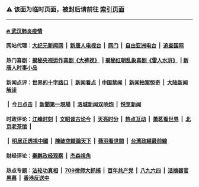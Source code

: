 ### ⚠️ 该面为临时页面，被封后请前往 [索引页面](../link4.md)

---

#### [🔥 武汉肺炎疫情](http://178.128.181.221:10000/videos/corona/)

#### 网站代理：[大纪元新闻网](http://178.128.181.221:10080/gb/) &nbsp;|&nbsp; [新唐人电视台](http://178.128.181.221:8808/gb/) &nbsp;|&nbsp; [网门](http://178.128.181.221:11000/) &nbsp;|&nbsp; [自由亚洲电台](http://178.128.181.221:9800/mandarin/) &nbsp;|&nbsp; [追查国际](http://178.128.181.221:10010/)

#### 热门喜剧：[揭秘央视运作喜剧《大裤衩》](http://178.128.181.221:10000/videos/res/big-shorts/) &nbsp;|&nbsp;[揭秘红朝乱象喜剧《雷人水浒》](http://178.128.181.221:10000/videos/res/OutlawsOfMarsh/) &nbsp;|&nbsp;[新唐人时事小品](http://178.128.181.221:10000/videos/res/comedy/)

#### 新闻点评：[世界的十字路口](http://178.128.181.221/tanghao/) &nbsp;|&nbsp; [新闻看点](http://178.128.181.221/news-insight/) &nbsp;|&nbsp;[中国禁闻](http://178.128.181.221/ntdtv-news/) &nbsp;|&nbsp; [新闻拍案惊奇](http://178.128.181.221/dayu/) &nbsp;|&nbsp; [大陆新闻解读](http://178.128.181.221/ntdtv-comedy/)
####   &nbsp;|&nbsp;  [今日点击](http://178.128.181.221/news-click/)  &nbsp;|&nbsp; [新聞第一現場](http://178.128.181.221/primary-scene/) &nbsp;|&nbsp; [洛城新闻双响炮](http://178.128.181.221/la-news/) &nbsp;|&nbsp; [悦览新闻](http://178.128.181.221/dingyue/)

#### 时政评论：[江峰时刻](http://178.128.181.221/today-in-history/) &nbsp;|&nbsp; [文昭谈古论今](http://178.128.181.221/wenzhao/) &nbsp;|&nbsp; [天亮时分](http://178.128.181.221/tianliang/) &nbsp;|&nbsp; [热点互动](http://178.128.181.221/ntdtv-rdhd/) &nbsp;|&nbsp; [萧茗看世界](http://178.128.181.221/simonegao/) &nbsp;|&nbsp; [北京老茶馆](http://178.128.181.221/teahouse/)  &nbsp;|&nbsp;  
####   &nbsp;|&nbsp;  [明居正透視中國](http://178.128.181.221/decoding-china/)  &nbsp;|&nbsp; [陳破空縱論天下](http://178.128.181.221/pokong/)  &nbsp;|&nbsp; [薇羽看世間](http://178.128.181.221/weiyu/)  &nbsp;|&nbsp; [台湾政經最前線](http://178.128.181.221/taiwan/)   

#### 财经评论：[秦鹏政经观察](http://178.128.181.221/qinpeng/) &nbsp;|&nbsp; [杰森視角 ](http://178.128.181.221/jason/)

#### 热点专题：[法轮功真相](http://178.128.181.221:10000/videos/truth.html) &nbsp;|&nbsp; [709律师大抓捕](http://178.128.181.221:10000/videos/709/) &nbsp;|&nbsp; [百年共产党](http://178.128.181.221:10000/videos/ccp.html) &nbsp;|&nbsp; [八九六四](http://178.128.181.221:10000/videos/88/)  &nbsp;|&nbsp; [活摘器官黑幕](http://178.128.181.221:10000/videos/res/Organs/)  &nbsp;|&nbsp; [香港反送中](http://178.128.181.221:10000/videos/res/hk/) 

<img src='http://gfw-breaker.win/link4.md' width='0px' height='0px'/>

